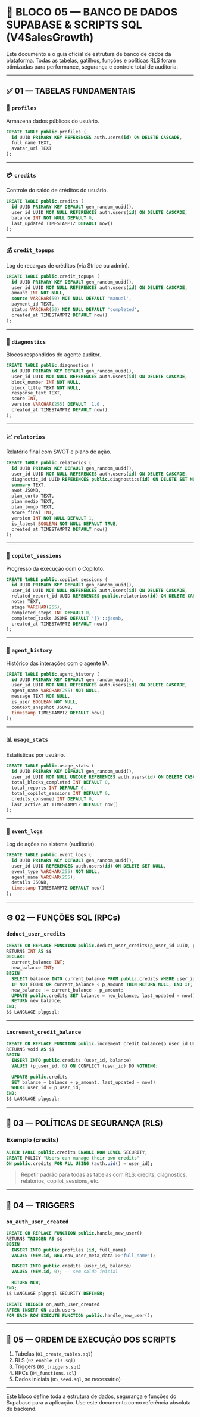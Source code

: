 
# 🧩 BLOCO 05 — BANCO DE DADOS SUPABASE & SCRIPTS SQL (V4SalesGrowth)

Este documento é o guia oficial de estrutura de banco de dados da plataforma. Todas as tabelas, gatilhos, funções e políticas RLS foram otimizadas para performance, segurança e controle total de auditoria.

---

## ✅ 01 — TABELAS FUNDAMENTAIS

### 🔐 `profiles`
Armazena dados públicos do usuário.

```sql
CREATE TABLE public.profiles (
  id UUID PRIMARY KEY REFERENCES auth.users(id) ON DELETE CASCADE,
  full_name TEXT,
  avatar_url TEXT
);
```

---

### 💳 `credits`
Controle do saldo de créditos do usuário.

```sql
CREATE TABLE public.credits (
  id UUID PRIMARY KEY DEFAULT gen_random_uuid(),
  user_id UUID NOT NULL REFERENCES auth.users(id) ON DELETE CASCADE,
  balance INT NOT NULL DEFAULT 0,
  last_updated TIMESTAMPTZ DEFAULT now()
);
```

---

### 💰 `credit_topups`
Log de recargas de créditos (via Stripe ou admin).

```sql
CREATE TABLE public.credit_topups (
  id UUID PRIMARY KEY DEFAULT gen_random_uuid(),
  user_id UUID NOT NULL REFERENCES auth.users(id) ON DELETE CASCADE,
  amount INT NOT NULL,
  source VARCHAR(50) NOT NULL DEFAULT 'manual',
  payment_id TEXT,
  status VARCHAR(50) NOT NULL DEFAULT 'completed',
  created_at TIMESTAMPTZ DEFAULT now()
);
```

---

### 🧠 `diagnostics`
Blocos respondidos do agente auditor.

```sql
CREATE TABLE public.diagnostics (
  id UUID PRIMARY KEY DEFAULT gen_random_uuid(),
  user_id UUID NOT NULL REFERENCES auth.users(id) ON DELETE CASCADE,
  block_number INT NOT NULL,
  block_title TEXT NOT NULL,
  response_text TEXT,
  score INT,
  version VARCHAR(255) DEFAULT '1.0',
  created_at TIMESTAMPTZ DEFAULT now()
);
```

---

### 📈 `relatorios`
Relatório final com SWOT e plano de ação.

```sql
CREATE TABLE public.relatorios (
  id UUID PRIMARY KEY DEFAULT gen_random_uuid(),
  user_id UUID NOT NULL REFERENCES auth.users(id) ON DELETE CASCADE,
  diagnostic_id UUID REFERENCES public.diagnostics(id) ON DELETE SET NULL,
  summary TEXT,
  swot JSONB,
  plan_curto TEXT,
  plan_medio TEXT,
  plan_longo TEXT,
  score_final INT,
  version INT NOT NULL DEFAULT 1,
  is_latest BOOLEAN NOT NULL DEFAULT TRUE,
  created_at TIMESTAMPTZ DEFAULT now()
);
```

---

### 🤖 `copilot_sessions`
Progresso da execução com o Copiloto.

```sql
CREATE TABLE public.copilot_sessions (
  id UUID PRIMARY KEY DEFAULT gen_random_uuid(),
  user_id UUID NOT NULL REFERENCES auth.users(id) ON DELETE CASCADE,
  related_report_id UUID REFERENCES public.relatorios(id) ON DELETE CASCADE,
  notes TEXT,
  stage VARCHAR(255),
  completed_steps INT DEFAULT 0,
  completed_tasks JSONB DEFAULT '{}'::jsonb,
  created_at TIMESTAMPTZ DEFAULT now()
);
```

---

### 💬 `agent_history`
Histórico das interações com o agente IA.

```sql
CREATE TABLE public.agent_history (
  id UUID PRIMARY KEY DEFAULT gen_random_uuid(),
  user_id UUID NOT NULL REFERENCES auth.users(id) ON DELETE CASCADE,
  agent_name VARCHAR(255) NOT NULL,
  message TEXT NOT NULL,
  is_user BOOLEAN NOT NULL,
  context_snapshot JSONB,
  timestamp TIMESTAMPTZ DEFAULT now()
);
```

---

### 📊 `usage_stats`
Estatísticas por usuário.

```sql
CREATE TABLE public.usage_stats (
  id UUID PRIMARY KEY DEFAULT gen_random_uuid(),
  user_id UUID NOT NULL UNIQUE REFERENCES auth.users(id) ON DELETE CASCADE,
  total_blocks_completed INT DEFAULT 0,
  total_reports INT DEFAULT 0,
  total_copilot_sessions INT DEFAULT 0,
  credits_consumed INT DEFAULT 0,
  last_active_at TIMESTAMPTZ DEFAULT now()
);
```

---

### 📜 `event_logs`
Log de ações no sistema (auditoria).

```sql
CREATE TABLE public.event_logs (
  id UUID PRIMARY KEY DEFAULT gen_random_uuid(),
  user_id UUID REFERENCES auth.users(id) ON DELETE SET NULL,
  event_type VARCHAR(255) NOT NULL,
  agent_name VARCHAR(255),
  details JSONB,
  timestamp TIMESTAMPTZ DEFAULT now()
);
```

---

## ⚙️ 02 — FUNÇÕES SQL (RPCs)

### `deduct_user_credits`

```sql
CREATE OR REPLACE FUNCTION public.deduct_user_credits(p_user_id UUID, p_amount INT)
RETURNS INT AS $$
DECLARE
  current_balance INT;
  new_balance INT;
BEGIN
  SELECT balance INTO current_balance FROM public.credits WHERE user_id = p_user_id FOR UPDATE;
  IF NOT FOUND OR current_balance < p_amount THEN RETURN NULL; END IF;
  new_balance := current_balance - p_amount;
  UPDATE public.credits SET balance = new_balance, last_updated = now() WHERE user_id = p_user_id;
  RETURN new_balance;
END;
$$ LANGUAGE plpgsql;
```

---

### `increment_credit_balance`

```sql
CREATE OR REPLACE FUNCTION public.increment_credit_balance(p_user_id UUID, p_amount INT)
RETURNS void AS $$
BEGIN
  INSERT INTO public.credits (user_id, balance)
  VALUES (p_user_id, 0) ON CONFLICT (user_id) DO NOTHING;

  UPDATE public.credits
  SET balance = balance + p_amount, last_updated = now()
  WHERE user_id = p_user_id;
END;
$$ LANGUAGE plpgsql;
```

---

## 🔐 03 — POLÍTICAS DE SEGURANÇA (RLS)

### Exemplo (credits)

```sql
ALTER TABLE public.credits ENABLE ROW LEVEL SECURITY;
CREATE POLICY "Users can manage their own credits"
ON public.credits FOR ALL USING (auth.uid() = user_id);
```

> Repetir padrão para todas as tabelas com RLS: credits, diagnostics, relatorios, copilot_sessions, etc.

---

## 🧠 04 — TRIGGERS

### `on_auth_user_created`

```sql
CREATE OR REPLACE FUNCTION public.handle_new_user()
RETURNS TRIGGER AS $$
BEGIN
  INSERT INTO public.profiles (id, full_name)
  VALUES (NEW.id, NEW.raw_user_meta_data->>'full_name');

  INSERT INTO public.credits (user_id, balance)
  VALUES (NEW.id, 0); -- sem saldo inicial

  RETURN NEW;
END;
$$ LANGUAGE plpgsql SECURITY DEFINER;

CREATE TRIGGER on_auth_user_created
AFTER INSERT ON auth.users
FOR EACH ROW EXECUTE FUNCTION public.handle_new_user();
```

---

## 📌 05 — ORDEM DE EXECUÇÃO DOS SCRIPTS

1. Tabelas (`01_create_tables.sql`)
2. RLS (`02_enable_rls.sql`)
3. Triggers (`03_triggers.sql`)
4. RPCs (`04_functions.sql`)
5. Dados iniciais (`05_seed.sql`, se necessário)

---

Este bloco define toda a estrutura de dados, segurança e funções do Supabase para a aplicação. Use este documento como referência absoluta de backend.
